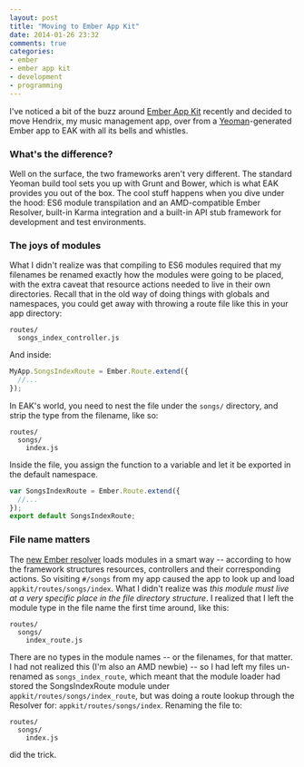 ```yaml
---
layout: post
title: "Moving to Ember App Kit"
date: 2014-01-26 23:32
comments: true
categories: 
- ember
- ember app kit
- development
- programming
---
```

I've noticed a bit of the buzz around [Ember App Kit](https://github.com/stefanpenner/ember-app-kit)
recently and decided to move Hendrix, my music management app, over from
a [Yeoman](http://yeoman.io/)-generated Ember app to EAK with all its
bells and whistles.

### What's the difference?

Well on the surface, the two frameworks aren't very different. The
standard Yeoman build tool sets you up with Grunt and Bower, which is
what EAK provides you out of the box. The cool stuff happens when you
dive under the hood: ES6 module transpilation and an AMD-compatible
Ember Resolver, built-in Karma integration and a built-in API stub
framework for development and test environments.

### The joys of modules

What I didn't realize was that compiling to ES6 modules required that my
filenames be renamed exactly how the modules were going to be placed,
with the extra caveat that resource actions needed to live in their own
directories. Recall that in the old way of doing things with globals and
namespaces, you could get away with throwing a route file like this in
your app directory:

```
routes/
  songs_index_controller.js
```

And inside:

```javascript
MyApp.SongsIndexRoute = Ember.Route.extend({
  //...
});
```

In EAK's world, you need to nest the file under the `songs/` directory,
and strip the type from the filename, like so:

```
routes/
  songs/
    index.js
```

Inside the file, you assign the function to a variable and let it be
exported in the default namespace.

```javascript
var SongsIndexRoute = Ember.Route.extend({
  //...
});
export default SongsIndexRoute;
```

### File name matters

The [new Ember resolver](https://github.com/stefanpenner/ember-jj-abrams-resolver/) 
loads modules in a smart way -- according to how the framework
structures resources, controllers and their corresponding actions. So
visiting `#/songs` from my app caused the app to look up and load
`appkit/routes/songs/index`. What I didn't realize was *this module must
live at a very specific place in the file directory structure*.
I realized that I left the module type in the file name the first time
around, like this:

```
routes/
  songs/
    index_route.js
```

There are no types in the module names -- or the filenames, for that
matter. I had not realized this (I'm also an AMD newbie) -- so I had
left my files un-renamed as `songs_index_route`, which meant that
the module loader had stored the SongsIndexRoute module under
`appkit/routes/songs/index_route`, but was doing a route lookup through
the Resolver for: `appkit/routes/songs/index`. Renaming the file to:

```
routes/
  songs/
    index.js
```

did the trick.

